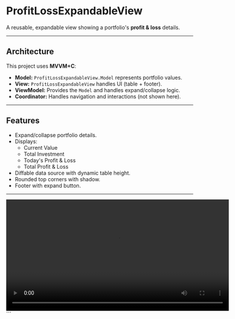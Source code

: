 # ProfitLossExpandableView

A reusable, expandable view showing a portfolio's **profit & loss** details.

---

## Architecture
This project uses **MVVM+C**:
- **Model:** `ProfitLossExpandableView.Model` represents portfolio values.
- **View:** `ProfitLossExpandableView` handles UI (table + footer).
- **ViewModel:** Provides the `Model` and handles expand/collapse logic.
- **Coordinator:** Handles navigation and interactions (not shown here).

---

## Features
- Expand/collapse portfolio details.
- Displays:
  - Current Value
  - Total Investment
  - Today's Profit & Loss
  - Total Profit & Loss
- Diffable data source with dynamic table height.
- Rounded top corners with shadow.
- Footer with expand button.

---

<video controls width="600"> <source src=".ChandanTask/Media/Simulator%20Screen%20Recording%20-%20iPhone%2016%20Pro%20-%202025-09-06%20at%2013.17.42.mp4" type="video/mp4"> Your browser does not support the video tag. </video> ```
